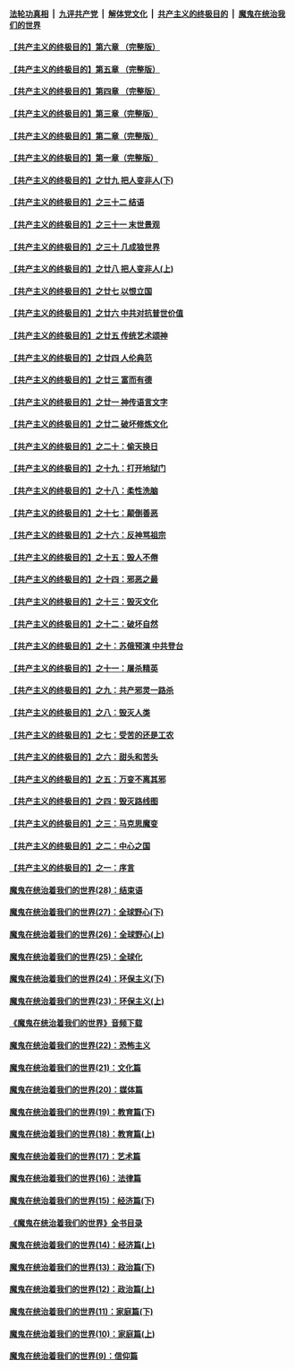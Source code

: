 ####  [法轮功真相](../../../../basic/blob/master/README.md?t=10151013) &nbsp;|&nbsp; [九评共产党](../../../../9ping.md/blob/master/README.md?t=10151013) &nbsp;|&nbsp; [解体党文化](../../../../jtdwh.md/blob/master/README.md?t=10151013)  &nbsp;|&nbsp; [共产主义的终极目的](../../../../gczydzjmd.md/blob/master/README.md?t=10151013) &nbsp;|&nbsp; [魔鬼在统治我们的世界](../../../../mgztzwmdsj.md/blob/master/README.md?t=10151013) 

#### [【共产主义的终极目的】第六章 （完整版）](../pages/nsc422/n11428913.md?t=10151013) 

#### [【共产主义的终极目的】第五章 （完整版）](../pages/nsc422/n11428912.md?t=10151013) 

#### [【共产主义的终极目的】第四章 （完整版）](../pages/nsc422/n11428907.md?t=10151013) 

#### [【共产主义的终极目的】第三章（完整版）](../pages/nsc422/n11428848.md?t=10151013) 

#### [【共产主义的终极目的】第二章（完整版）](../pages/nsc422/n11428831.md?t=10151013) 

#### [【共产主义的终极目的】第一章（完整版）](../pages/nsc422/n11417651.md?t=10151013) 

#### [【共产主义的终极目的】之廿九 把人变非人(下)](../pages/nsc422/n11344140.md?t=10151013) 

#### [【共产主义的终极目的】之三十二 结语](../pages/nsc422/n11360535.md?t=10151013) 

#### [【共产主义的终极目的】之三十一 末世景观](../pages/nsc422/n11351129.md?t=10151013) 

#### [【共产主义的终极目的】之三十 几成狼世界](../pages/nsc422/n11348280.md?t=10151013) 

#### [【共产主义的终极目的】之廿八 把人变非人(上)](../pages/nsc422/n11340492.md?t=10151013) 

#### [【共产主义的终极目的】之廿七 以恨立国](../pages/nsc422/n11336944.md?t=10151013) 

#### [【共产主义的终极目的】之廿六 中共对抗普世价值](../pages/nsc422/n11324785.md?t=10151013) 

#### [【共产主义的终极目的】之廿五 传统艺术颂神](../pages/nsc422/n11296396.md?t=10151013) 

#### [【共产主义的终极目的】之廿四 人伦典范](../pages/nsc422/n11296397.md?t=10151013) 

#### [【共产主义的终极目的】之廿三 富而有德](../pages/nsc422/n11283598.md?t=10151013) 

#### [【共产主义的终极目的】之廿一 神传语言文字](../pages/nsc422/n11263265.md?t=10151013) 

#### [【共产主义的终极目的】之廿二 破坏修炼文化](../pages/nsc422/n11245728.md?t=10151013) 

#### [【共产主义的终极目的】之二十：偷天换日](../pages/nsc422/n11238846.md?t=10151013) 

#### [【共产主义的终极目的】之十九：打开地狱门](../pages/nsc422/n11206376.md?t=10151013) 

#### [【共产主义的终极目的】之十八：柔性洗脑](../pages/nsc422/n11199994.md?t=10151013) 

#### [【共产主义的终极目的】之十七：颠倒善恶](../pages/nsc422/n11179782.md?t=10151013) 

#### [【共产主义的终极目的】之十六：反神骂祖宗](../pages/nsc422/n11166798.md?t=10151013) 

#### [【共产主义的终极目的】之十五：毁人不倦](../pages/nsc422/n11166792.md?t=10151013) 

#### [【共产主义的终极目的】之十四：邪恶之最](../pages/nsc422/n11150249.md?t=10151013) 

#### [【共产主义的终极目的】之十三：毁灭文化](../pages/nsc422/n11135227.md?t=10151013) 

#### [【共产主义的终极目的】之十二：破坏自然](../pages/nsc422/n11135214.md?t=10151013) 

#### [【共产主义的终极目的】之十：苏俄预演 中共登台](../pages/nsc422/n11118424.md?t=10151013) 

#### [【共产主义的终极目的】之十一：屠杀精英](../pages/nsc422/n11118442.md?t=10151013) 

#### [【共产主义的终极目的】之九：共产邪灵一路杀](../pages/nsc422/n11114139.md?t=10151013) 

#### [【共产主义的终极目的】之八：毁灭人类](../pages/nsc422/n11108503.md?t=10151013) 

#### [【共产主义的终极目的】之七：受苦的还是工农](../pages/nsc422/n11101809.md?t=10151013) 

#### [【共产主义的终极目的】之六：甜头和苦头](../pages/nsc422/n11096971.md?t=10151013) 

#### [【共产主义的终极目的】之五：万变不离其邪](../pages/nsc422/n11091285.md?t=10151013) 

#### [【共产主义的终极目的】之四：毁灭路线图](../pages/nsc422/n11086284.md?t=10151013) 

#### [【共产主义的终极目的】之三：马克思魔变](../pages/nsc422/n11061941.md?t=10151013) 

#### [【共产主义的终极目的】之二：中心之国](../pages/nsc422/n11047728.md?t=10151013) 

#### [【共产主义的终极目的】之一：序言](../pages/nsc422/n11086077.md?t=10151013) 

#### [魔鬼在统治着我们的世界(28)：结束语](../pages/nsc422/n10936246.md?t=10151013) 

#### [魔鬼在统治着我们的世界(27)：全球野心(下)](../pages/nsc422/n10928319.md?t=10151013) 

#### [魔鬼在统治着我们的世界(26)：全球野心(上)](../pages/nsc422/n10900318.md?t=10151013) 

#### [魔鬼在统治着我们的世界(25)：全球化](../pages/nsc422/n10788205.md?t=10151013) 

#### [魔鬼在统治着我们的世界(24)：环保主义(下)](../pages/nsc422/n10695307.md?t=10151013) 

#### [魔鬼在统治着我们的世界(23)：环保主义(上)](../pages/nsc422/n10688613.md?t=10151013) 

#### [《魔鬼在统治着我们的世界》音频下载](../pages/nsc422/n10635553.md?t=10151013) 

#### [魔鬼在统治着我们的世界(22)：恐怖主义](../pages/nsc422/n10614727.md?t=10151013) 

#### [魔鬼在统治着我们的世界(21)：文化篇](../pages/nsc422/n10597706.md?t=10151013) 

#### [魔鬼在统治着我们的世界(20)：媒体篇](../pages/nsc422/n10586579.md?t=10151013) 

#### [魔鬼在统治着我们的世界(19)：教育篇(下)](../pages/nsc422/n10564808.md?t=10151013) 

#### [魔鬼在统治着我们的世界(18)：教育篇(上)](../pages/nsc422/n10526970.md?t=10151013) 

#### [魔鬼在统治着我们的世界(17)：艺术篇](../pages/nsc422/n10499093.md?t=10151013) 

#### [魔鬼在统治着我们的世界(16)：法律篇](../pages/nsc422/n10485969.md?t=10151013) 

#### [魔鬼在统治着我们的世界(15)：经济篇(下)](../pages/nsc422/n10469975.md?t=10151013) 

#### [《魔鬼在统治着我们的世界》全书目录](../pages/nsc422/n10464261.md?t=10151013) 

#### [魔鬼在统治着我们的世界(14)：经济篇(上)](../pages/nsc422/n10457370.md?t=10151013) 

#### [魔鬼在统治着我们的世界(13)：政治篇(下)](../pages/nsc422/n10448270.md?t=10151013) 

#### [魔鬼在统治着我们的世界(12)：政治篇(上)](../pages/nsc422/n10444576.md?t=10151013) 

#### [魔鬼在统治着我们的世界(11)：家庭篇(下)](../pages/nsc422/n10440961.md?t=10151013) 

#### [魔鬼在统治着我们的世界(10)：家庭篇(上)](../pages/nsc422/n10435448.md?t=10151013) 

#### [魔鬼在统治着我们的世界(9)：信仰篇](../pages/nsc422/n10432159.md?t=10151013) 

